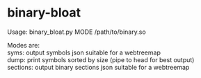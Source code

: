 # binary-bloat
Usage: binary_bloat.py MODE /path/to/binary.so  

Modes are:   
syms: output symbols json suitable for a webtreemap   
dump: print symbols sorted by size (pipe to head for best output)   
sections: output binary sections json suitable for a webtreemap
